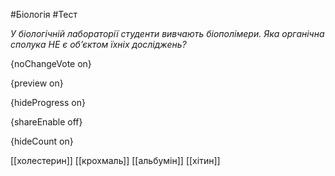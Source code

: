 #Біологія #Тест

*У біологічній лабораторії студенти вивчають біополімери. Яка органічна сполука НЕ є об’єктом їхніх досліджень?*

{noChangeVote on}

{preview on}

{hideProgress on}

{shareEnable off}

{hideCount on}

[[холестерин]]
[[крохмаль]]
[[альбумін]]
[[хітин]]
